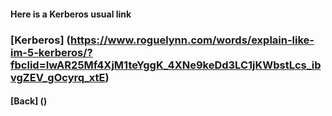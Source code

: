 #### Here is a Kerberos usual link

### [Kerberos] (https://www.roguelynn.com/words/explain-like-im-5-kerberos/?fbclid=IwAR25Mf4XjM1teYggK_4XNe9keDd3LC1jKWbstLcs_ibvgZEV_gOcyrq_xtE)

#### [Back] ()

